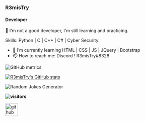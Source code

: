 ### R3misTry
#### Developer
:wave: I'm not a good developer, I'm still learning and practicing.

Skills: Python | C | C++ | C# | Cyber Security

- :seedling: I’m currently learning HTML | CSS | JS | JQuery | Bootstrap
- :mailbox: How to reach me: Discord ! R3misTry#8328 

![GitHub metrics](https://metrics.lecoq.io/Mertsayar6623)

[![R3misTry's GitHub stats](https://github-readme-stats.vercel.app/api?username=anuraghazra)](https://github.com/Mertsayar6623/github-readme-stats)

![Random Jokes Generator](https://readme-jokes.vercel.app/api)

**![visitors](https://visitor-badge.glitch.me/badge?page_id=Mertsayar6623.Mertsayar6623)**

[<img src='https://cdn.jsdelivr.net/npm/simple-icons@3.0.1/icons/github.svg' alt='github' height='40'>](https://github.com/Mertsayar6623)  
